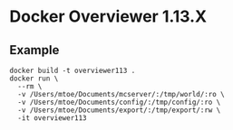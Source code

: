 # Docker Overviewer 1.13.X

## Example

```
docker build -t overviewer113 .
docker run \
  --rm \
  -v /Users/mtoe/Documents/mcserver/:/tmp/world/:ro \
  -v /Users/mtoe/Documents/config/:/tmp/config/:ro \
  -v /Users/mtoe/Documents/export/:/tmp/export/:rw \
  -it overviewer113

